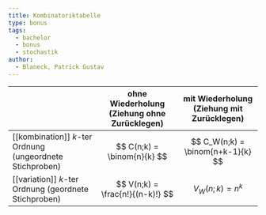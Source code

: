 ```yaml
---
title: Kombinatoriktabelle
type: bonus
tags: 
  - bachelor
  - bonus
  - stochastik
author:
  - Blaneck, Patrick Gustav
---
```


|                                                           | ohne Wiederholung (Ziehung ohne Zurücklegen) | mit Wiederholung (Ziehung mit Zurücklegen) |
| --------------------------------------------------------- | -------------------------------------------- | ------------------------------------------ |
| [[kombination]] $k$-ter Ordnung (ungeordnete Stichproben) | $$ C(n;k) = \binom{n}{k} $$                  | $$ C_W(n;k) = \binom{n+k-1}{k} $$          |
| [[variation]] $k$-ter Ordnung (geordnete Stichproben)     | $$ V(n;k) = \frac{n!}{(n-k)!} $$             | $$ V_W(n;k) = n^k $$                       |
